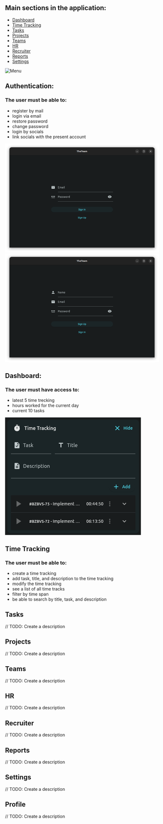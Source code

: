 ## Main sections in the application:
- [Dashboard](https://dev.azure.com/dipdev/TheTeam/_wiki/wikis/TheTeam.wiki?wikiVersion=GBwikiMaster&pagePath=/Functional&pageId=35&_a=edit&anchor=dashboard%3A)
- [Time Tracking](https://dev.azure.com/dipdev/TheTeam/_wiki/wikis/TheTeam.wiki?wikiVersion=GBwikiMaster&_a=edit&pagePath=/Functional&pageId=35&anchor=dashboard%3A)
- [Tasks](https://dev.azure.com/dipdev/TheTeam/_wiki/wikis/TheTeam.wiki?wikiVersion=GBwikiMaster&pagePath=/Functional&pageId=35&_a=edit&anchor=tasks)
- [Projects](https://dev.azure.com/dipdev/TheTeam/_wiki/wikis/TheTeam.wiki?wikiVersion=GBwikiMaster&pagePath=/Functional&pageId=35&_a=edit&anchor=projects)
- [Teams](https://dev.azure.com/dipdev/TheTeam/_wiki/wikis/TheTeam.wiki?wikiVersion=GBwikiMaster&pagePath=/Functional&pageId=35&_a=edit&anchor=teams)
- [HR](https://dev.azure.com/dipdev/TheTeam/_wiki/wikis/TheTeam.wiki?wikiVersion=GBwikiMaster&pagePath=/Functional&pageId=35&_a=edit&anchor=hr)
- [Recruiter](https://dev.azure.com/dipdev/TheTeam/_wiki/wikis/TheTeam.wiki?wikiVersion=GBwikiMaster&pagePath=/Functional&pageId=35&_a=edit&anchor=recruiter)
- [Reports](https://dev.azure.com/dipdev/TheTeam/_wiki/wikis/TheTeam.wiki?wikiVersion=GBwikiMaster&pagePath=/Functional&pageId=35&_a=edit&anchor=reports)
- [Settings](https://dev.azure.com/dipdev/TheTeam/_wiki/wikis/TheTeam.wiki?wikiVersion=GBwikiMaster&pagePath=/Functional&pageId=35&_a=edit&anchor=settings)

![Menu](https://dev.azure.com/dipdev/75d4b580-bb8d-4f53-81d6-849ac12266fc/_apis/wiki/wikis/3a5c0218-960a-4d25-b776-4680e2826e82/pages/35/comments/attachments/867002f0-828f-4e65-a583-c0979725d995) 

## Authentication:
### The user must be able to:
- register by mail
- login via email
- restore password
- change password
- login by socials
- link socials with the present account

![login via email](/.attachments/image-5a8d2f5b-0909-4ac8-9f77-5f598f4722e0.png)
![register by mail](/.attachments/image-785d7f06-f1d2-4c29-826f-2cb18122fa1f.png)

## Dashboard:
### The user must have access to:
- latest 5 time treсking
- hours worked for the current day
- current 10 tasks

![latest 5 time treсking](/.attachments/image-89666169-79da-4cfa-807a-f539ef7bb693.png)

## Time Tracking
### The user must be able to:
- create a time tracking
- add task, title, and description to the time tracking
- modify the time tracking
- see a list of all time tracks
- filter by time span
- be able to search by title, task, and description

## Tasks
// TODO: Create a description
## Projects
// TODO: Create a description
## Teams
// TODO: Create a description
## HR
// TODO: Create a description
## Recruiter
// TODO: Create a description
## Reports
// TODO: Create a description
## Settings
// TODO: Create a description

## Profile
// TODO: Create a description